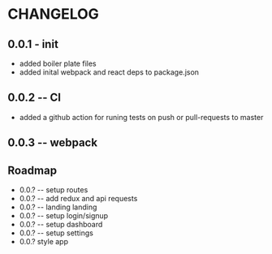 # CHANGELOG

## 0.0.1 - init
* added boiler plate files
* added inital webpack and react deps to package.json
## 0.0.2 -- CI
* added a github action for runing tests on push or pull-requests to master
## 0.0.3 -- webpack 


## Roadmap
* 0.0.? -- setup routes
* 0.0.? -- add redux and api requests
* 0.0.? -- landing landing
* 0.0.? -- setup login/signup 
* 0.0.? -- setup dashboard
* 0.0.? -- setup settings
* 0.0.? style app
